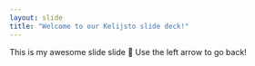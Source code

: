```yaml
---
layout: slide
title: "Welcome to our Kelijsto slide deck!"
---
```

This is my awesome slide slide :tada:
Use the left arrow to go back!
